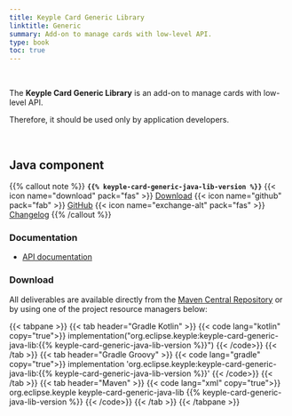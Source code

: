```yaml
---
title: Keyple Card Generic Library
linktitle: Generic
summary: Add-on to manage cards with low-level API.
type: book
toc: true
---
```


<br>

The **Keyple Card Generic Library** is an add-on to manage cards with low-level API.

Therefore, it should be used only by application developers.

<br>

## Java component

{{% callout note %}}
**`{{% keyple-card-generic-java-lib-version %}}`**
<span class="component-metadata">{{< icon name="download" pack="fas" >}} [Download](#download)</span>
<span class="component-metadata">{{< icon name="github" pack="fab" >}} [GitHub](https://github.com/eclipse-keyple/keyple-card-generic-java-lib/)</span>
<span class="component-metadata">{{< icon name="exchange-alt" pack="fas" >}} [Changelog](https://github.com/eclipse-keyple/keyple-card-generic-java-lib/blob/main/CHANGELOG.md)</span>
{{% /callout %}}

### Documentation

* [API documentation](https://eclipse-keyple.github.io/keyple-card-generic-java-lib)

### Download

All deliverables are available directly from the [Maven Central Repository](https://central.sonatype.com/search?q=keyple-card-generic-java-lib) or by using one of the project resource managers below:

{{< tabpane >}}
{{< tab header="Gradle Kotlin" >}}
{{< code lang="kotlin" copy="true">}}
implementation("org.eclipse.keyple:keyple-card-generic-java-lib:{{% keyple-card-generic-java-lib-version %}}")
{{< /code>}}
{{< /tab >}}
{{< tab header="Gradle Groovy" >}}
{{< code lang="gradle" copy="true">}}
implementation 'org.eclipse.keyple:keyple-card-generic-java-lib:{{% keyple-card-generic-java-lib-version %}}'
{{< /code>}}
{{< /tab >}}
{{< tab header="Maven" >}}
{{< code lang="xml" copy="true">}}
<dependency>
  <groupId>org.eclipse.keyple</groupId>
  <artifactId>keyple-card-generic-java-lib</artifactId>
  <version>{{% keyple-card-generic-java-lib-version %}}</version>
</dependency>
{{< /code>}}
{{< /tab >}}
{{< /tabpane >}}